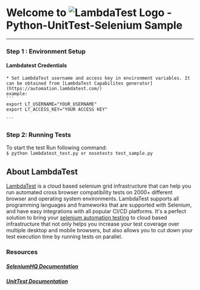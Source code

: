 # Welcome to ![LambdaTest Logo](https://www.lambdatest.com/static/images/logo.svg) - Python-UnitTest-Selenium Sample
--- 

### Step 1 : Environment Setup

#### Lambdatest Credentials

    * Set LambdaTest username and access key in environment variables. It can be obtained from [LambdaTest Capabilites generator](https://automation.lambdatest.com/)    
    example:
    ```
    export LT_USERNAME="YOUR_USERNAME"
    export LT_ACCESS_KEY="YOUR ACCESS KEY"
    
    ```

### Step 2: Running Tests
To start the test Run following command: <br/>
    ```
    $ python lambdatest_test.py or nosetests test_sample.py
    ```


## About LambdaTest

[LambdaTest](https://www.lambdatest.com/) is a cloud based selenium grid infrastructure that can help you run automated cross browser compatibility tests on 2000+ different browser and operating system environments. LambdaTest supports all programming languages and frameworks that are supported with Selenium, and have easy integrations with all popular CI/CD platforms. It's a perfect solution to bring your [selenium automation testing](https://www.lambdatest.com/selenium-automation) to cloud based infrastructure that not only helps you increase your test coverage over multiple desktop and mobile browsers, but also allows you to cut down your test execution time by running tests on parallel.

### Resources

##### [SeleniumHQ Documentation](http://www.seleniumhq.org/docs/)
##### [UnitTest Documentation](https://docs.python.org/2/library/unittest.html)
